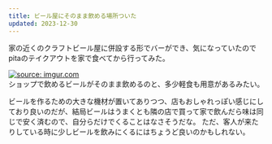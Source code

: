 ```yaml
---
title: ビール屋にそのまま飲める場所ついた
updated: 2023-12-30
---
```


家の近くのクラフトビール屋に併設する形でバーができ、気になっていたのでpitaのテイクアウトを家で食べてから行ってみた。

<a href="https://imgur.com/1gr40Gr"><img src="https://i.imgur.com/1gr40Gr.jpg" title="source: imgur.com" /></a>  
ショップで飲めるビールがそのまま飲めるのと、多少軽食も用意があるみたい。

ビールを作るための大きな機材が置いてありつつ、店もおしゃれっぽい感じにしており良いのだが、結局ビールはうまくとも隣の店で買って家で飲んだら味は同じで安く済むので、自分らだけでくることはなさそうだな。
ただ、客人が来たりしている時に少しビールを飲みにくるにはちょうど良いのかもしれない。
